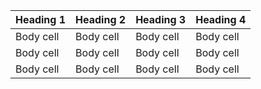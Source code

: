 | Heading 1 | Heading 2 | Heading 3 | Heading 4 |
| --- | --- | --- | --- |
| Body cell | Body cell | Body cell | Body cell |
| Body cell | Body cell | Body cell | Body cell |
| Body cell | Body cell | Body cell | Body cell |
